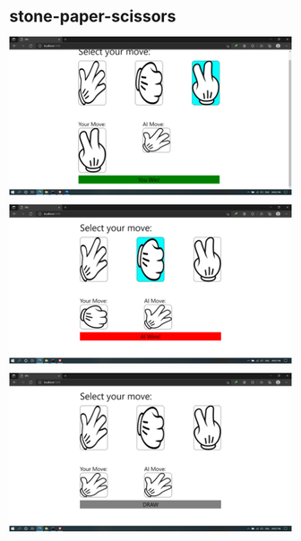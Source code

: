 # stone-paper-scissors

![Alt text](./assets/win.png?raw=true "You Win")

![Alt text](./assets/lose.png?raw=true "AI Win")

![Alt text](./assets/draw.png?raw=true "DRAW")